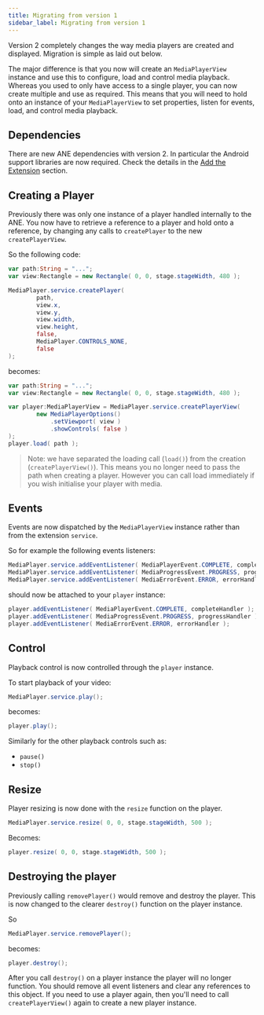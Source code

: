```yaml
---
title: Migrating from version 1
sidebar_label: Migrating from version 1
---
```


Version 2 completely changes the way media players are created and displayed. Migration is simple as laid out below. 

The major difference is that you now will create an `MediaPlayerView` instance and use this to configure, load and control media playback. Whereas you used to only have access to a single player, you can now create multiple and use as required. This means that you will need to hold onto an instance of your `MediaPlayerView` to set properties, listen for events, load, and control media playback.


## Dependencies

There are new ANE dependencies with version 2. In particular the Android support libraries are now required. Check the details in the [Add the Extension](add-the-extension) section.



## Creating a Player

Previously there was only one instance of a player handled internally to the ANE. You now have to retrieve a reference to a player and hold onto a reference, by changing any calls to `createPlayer` to the new `createPlayerView`.

So the following code:

```actionscript
var path:String = "...";
var view:Rectangle = new Rectangle( 0, 0, stage.stageWidth, 480 );

MediaPlayer.service.createPlayer(
        path,
        view.x,
        view.y,
        view.width,
        view.height,
        false,
        MediaPlayer.CONTROLS_NONE,
        false 
);
```

becomes:

```actionscript
var path:String = "...";
var view:Rectangle = new Rectangle( 0, 0, stage.stageWidth, 480 );

var player:MediaPlayerView = MediaPlayer.service.createPlayerView(
        new MediaPlayerOptions()
            .setViewport( view )
            .showControls( false )
);
player.load( path );
```

>
> Note: we have separated the loading call (`load()`) from the creation (`createPlayerView()`). This means you no longer need to pass the path when creating a player. However you can call load immediately if you wish initialise your player with media.
>


## Events

Events are now dispatched by the `MediaPlayerView` instance rather than from the extension `service`.

So for example the following events listeners:

```actionscript
MediaPlayer.service.addEventListener( MediaPlayerEvent.COMPLETE, completeHandler );
MediaPlayer.service.addEventListener( MediaProgressEvent.PROGRESS, progressHandler );
MediaPlayer.service.addEventListener( MediaErrorEvent.ERROR, errorHandler );
```

should now be attached to your `player` instance:

```actionscript
player.addEventListener( MediaPlayerEvent.COMPLETE, completeHandler );
player.addEventListener( MediaProgressEvent.PROGRESS, progressHandler );
player.addEventListener( MediaErrorEvent.ERROR, errorHandler );
```




## Control

Playback control is now controlled through the `player` instance. 

To start playback of your video:

```actionscript
MediaPlayer.service.play();
```

becomes:


```actionscript
player.play();
```

Similarly for the other playback controls such as:

- `pause()`
- `stop()`


## Resize

Player resizing is now done with the `resize` function on the player.


```actionscript
MediaPlayer.service.resize( 0, 0, stage.stageWidth, 500 );
```

Becomes:

```actionscript
player.resize( 0, 0, stage.stageWidth, 500 );
```



## Destroying the player


Previously calling `removePlayer()` would remove and destroy the player. This is now changed to the clearer `destroy()` function on the player instance.

So

```actionscript
MediaPlayer.service.removePlayer();
```

becomes:

```actionscript
player.destroy();
```

After you call `destroy()` on a player instance the player will no longer function. You should remove all event listeners and clear any references to this object. If you need to use a player again, then you'll need to call `createPlayerView()` again to create a new player instance.

